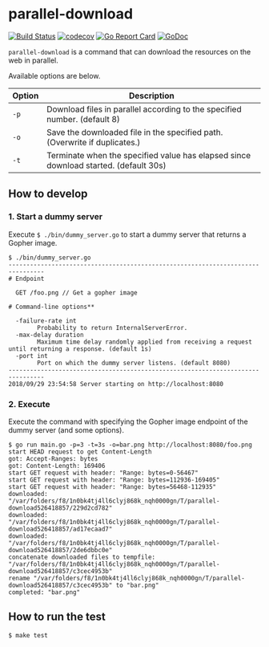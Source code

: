 # parallel-download

[![Build Status](https://travis-ci.com/hioki-daichi/parallel-download.svg?branch=master)](https://travis-ci.com/hioki-daichi/parallel-download)
[![codecov](https://codecov.io/gh/hioki-daichi/parallel-download/branch/master/graph/badge.svg)](https://codecov.io/gh/hioki-daichi/parallel-download)
[![Go Report Card](https://goreportcard.com/badge/github.com/hioki-daichi/parallel-download)](https://goreportcard.com/report/github.com/hioki-daichi/parallel-download)
[![GoDoc](https://godoc.org/github.com/hioki-daichi/parallel-download?status.svg)](https://godoc.org/github.com/hioki-daichi/parallel-download)

`parallel-download` is a command that can download the resources on the web in parallel.

Available options are below.

| Option | Description                                                                          |
| ---    | ---                                                                                  |
| `-p`   | Download files in parallel according to the specified number. (default 8)            |
| `-o`   | Save the downloaded file in the specified path. (Overwrite if duplicates.)           |
| `-t`   | Terminate when the specified value has elapsed since download started. (default 30s) |

## How to develop

### 1. Start a dummy server

Execute `$ ./bin/dummy_server.go` to start a dummy server that returns a Gopher image.

```
$ ./bin/dummy_server.go
--------------------------------------------------------------------------------
# Endpoint

  GET /foo.png // Get a gopher image

# Command-line options**

  -failure-rate int
        Probability to return InternalServerError.
  -max-delay duration
        Maximum time delay randomly applied from receiving a request until returning a response. (default 1s)
  -port int
        Port on which the dummy server listens. (default 8080)
--------------------------------------------------------------------------------
2018/09/29 23:54:58 Server starting on http://localhost:8080
```

### 2. Execute

Execute the command with specifying the Gopher image endpoint of the dummy server (and some options).

```
$ go run main.go -p=3 -t=3s -o=bar.png http://localhost:8080/foo.png
start HEAD request to get Content-Length
got: Accept-Ranges: bytes
got: Content-Length: 169406
start GET request with header: "Range: bytes=0-56467"
start GET request with header: "Range: bytes=112936-169405"
start GET request with header: "Range: bytes=56468-112935"
downloaded: "/var/folders/f8/1n0bk4tj4ll6clyj868k_nqh0000gn/T/parallel-download526418857/229d2cd782"
downloaded: "/var/folders/f8/1n0bk4tj4ll6clyj868k_nqh0000gn/T/parallel-download526418857/ad17ecaad7"
downloaded: "/var/folders/f8/1n0bk4tj4ll6clyj868k_nqh0000gn/T/parallel-download526418857/2de6dbbc0e"
concatenate downloaded files to tempfile: "/var/folders/f8/1n0bk4tj4ll6clyj868k_nqh0000gn/T/parallel-download526418857/c3cec4953b"
rename "/var/folders/f8/1n0bk4tj4ll6clyj868k_nqh0000gn/T/parallel-download526418857/c3cec4953b" to "bar.png"
completed: "bar.png"
```

## How to run the test

```shell
$ make test
```

